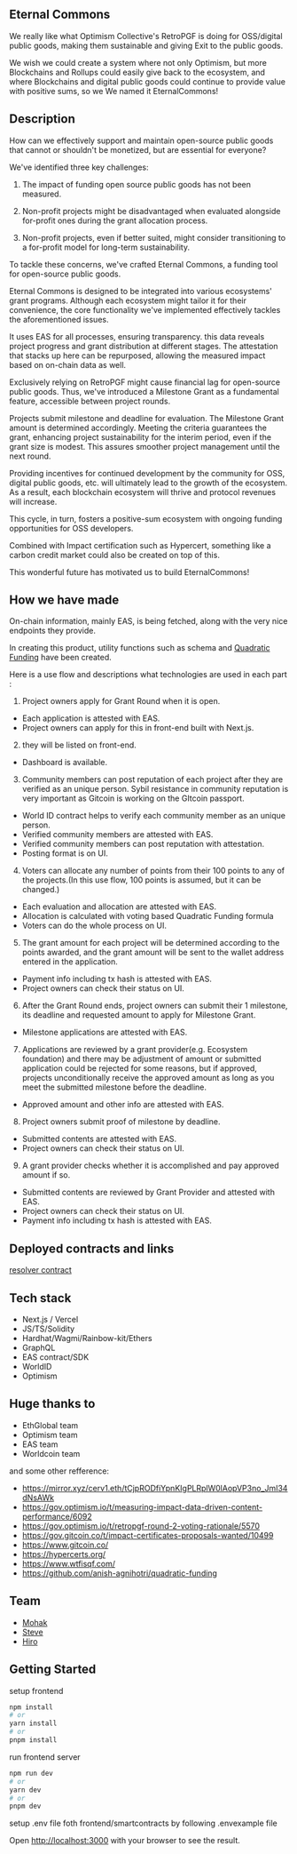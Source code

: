 ## Eternal Commons
We really like what Optimism Collective's RetroPGF is doing for OSS/digital public goods, making them sustainable and giving Exit to the public goods.

We wish we could create a system where not only Optimism, but more Blockchains and Rollups could easily give back to the ecosystem, and where Blockchains and digital public goods could continue to provide value with positive sums, so we We named it EternalCommons!

## Description
How can we effectively support and maintain open-source public goods that cannot or shouldn't be monetized, but are essential for everyone?

We've identified three key challenges:

1. The impact of funding open source public goods has not been measured.

2. Non-profit projects might be disadvantaged when evaluated alongside for-profit ones during the grant allocation process.

3. Non-profit projects, even if better suited, might consider transitioning to a for-profit model for long-term sustainability.

To tackle these concerns, we've crafted Eternal Commons, a funding tool for open-source public goods.

Eternal Commons is designed to be integrated into various ecosystems' grant programs. Although each ecosystem might tailor it for their convenience, the core functionality we've implemented effectively tackles the aforementioned issues.

It uses EAS for all processes, ensuring transparency. this data reveals project progress and grant distribution at different stages. The attestation that stacks up here can be repurposed, allowing the measured impact based on on-chain data as well.

Exclusively relying on RetroPGF might cause financial lag for open-source public goods. Thus, we've introduced a Milestone Grant as a fundamental feature, accessible between project rounds.

Projects submit milestone and deadline for evaluation. The Milestone Grant amount is determined accordingly. Meeting the criteria guarantees the grant, enhancing project sustainability for the interim period, even if the grant size is modest. This assures smoother project management until the next round.

Providing incentives for continued development by the community for OSS, digital public goods, etc. will ultimately lead to the growth of the ecosystem. As a result, each blockchain ecosystem will thrive and protocol revenues will increase. 

This cycle, in turn, fosters a positive-sum ecosystem with ongoing funding opportunities for OSS developers.

Combined with Impact certification such as Hypercert, something like a carbon credit market could also be created on top of this.

This wonderful future has motivated us to build EternalCommons!

## How we have made
On-chain information, mainly EAS, is being fetched, along with the very nice endpoints they provide.

In creating this product, utility functions such as schema and [Quadratic Funding](https://www.wtfisqf.com/) have been created.

Here is a use flow and descriptions what technologies are used in each part :

1. Project owners apply for Grant Round when it is open.
- Each application is attested with EAS.
- Project owners can apply for this in front-end built with Next.js.


2. they will be listed on front-end.
- Dashboard is available.


3. Community members can post reputation of each project after they are verified as an unique person. Sybil resistance in community reputation is very important as Gitcoin is working on the GItcoin passport.
- World ID contract helps to verify each community member as an unique person.
- Verified community members are attested with EAS.
- Verified community members can post reputation with attestation.
- Posting format is on UI.


4. Voters can allocate any number of points from their 100 points to any of the projects.(In this use flow, 100 points is assumed, but it can be changed.)
- Each evaluation and allocation are attested with EAS.
- Allocation is calculated with voting based Quadratic Funding formula
- Voters can do the whole process on UI.


5.  The grant amount for each project will be determined according to the points awarded, and the grant amount will be sent to the wallet address entered in the application.
- Payment info including tx hash is attested with EAS.
- Project owners can check their status on UI.


6. After the Grant Round ends, project owners can submit their 1 milestone, its deadline and requested amount to apply for Milestone Grant.
- Milestone applications are attested with EAS.


7. Applications are reviewed by a grant provider(e.g. Ecosystem foundation) and there may be adjustment of amount or submitted application could be rejected for some reasons, but if approved, projects unconditionally receive the approved amount as long as you meet the submitted milestone before the deadline. 
- Approved amount and other info are attested with EAS.


8. Project owners submit proof of milestone by deadline.
- Submitted contents are attested with EAS.
- Project owners can check their status on UI.


9. A grant provider checks whether it is accomplished and pay approved amount if so.
- Submitted contents are reviewed by Grant Provider and attested with EAS.
- Project owners can check their status on UI.
- Payment info including tx hash is attested with EAS.


## Deployed contracts and links
[resolver contract](https://goerli-optimism.etherscan.io/address/0x34935aa4901AC9ff27bF536CB84D90e409d47a2b#code)

## Tech stack
- Next.js / Vercel
- JS/TS/Solidity
- Hardhat/Wagmi/Rainbow-kit/Ethers
- GraphQL
- EAS contract/SDK
- WorldID
- Optimism

## Huge thanks to
- EthGlobal team
- Optimism team
- EAS team
- Worldcoin team

and some other refference:
- https://mirror.xyz/cerv1.eth/tCjpRODfiYpnKIgPLRplW0lAopVP3no_JmI34dNsAWk
- https://gov.optimism.io/t/measuring-impact-data-driven-content-performance/6092
- https://gov.optimism.io/t/retropgf-round-2-voting-rationale/5570
- https://gov.gitcoin.co/t/impact-certificates-proposals-wanted/10499
- https://www.gitcoin.co/
- https://hypercerts.org/
- https://www.wtfisqf.com/
- https://github.com/anish-agnihotri/quadratic-funding

## Team
- [Mohak](https://github.com/Mnm458)
- [Steve](https://github.com/tnkshuuhei)
- [Hiro](https://github.com/ppoy05)

## Getting Started

setup frontend

```bash
npm install
# or
yarn install
# or
pnpm install
```
run frontend server

```bash
npm run dev
# or
yarn dev
# or
pnpm dev
```

setup .env file foth frontend/smartcontracts by following .envexample file

Open [http://localhost:3000](http://localhost:3000) with your browser to see the result.
